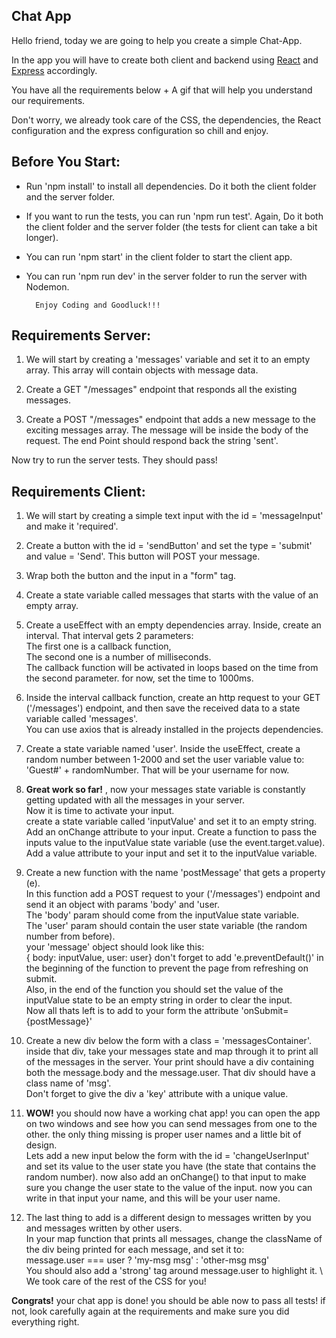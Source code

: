 
## Chat App
Hello friend, today we are going to help you create a simple Chat-App.

In the app you will have to create both client and backend using [React](https://reactjs.org/) and [Express](https://expressjs.com/) accordingly.

You have all the requirements below + A gif that will help you understand our requirements.

Don't worry, we already took care of the CSS, the dependencies, the React configuration and the express configuration so chill and enjoy.

## Before You Start:
- Run 'npm install' to install all dependencies. Do it both the client folder and the server folder.
- If you want to run the tests, you can run 'npm run test'. Again, Do it both the client folder and the server folder (the tests for client can take a bit longer).
- You can run 'npm start' in the client folder to start the client app.
- You can run 'npm run dev' in the server folder to run the server with Nodemon.

        Enjoy Coding and Goodluck!!!

## Requirements Server: 
1. We will start by creating a 'messages' variable and set it to an empty array.
This array will contain objects with message data.
  
2. Create a GET "/messages" endpoint that responds all the existing messages.

3. Create a POST "/messages" endpoint that adds a new message to the exciting messages array. The message will be inside the body of the request. The end Point should respond back the string 'sent'.

Now try to run the server tests. They should pass!


## Requirements Client: 
1. We will start by creating a simple text input with the id = 'messageInput' and make it 'required'.

2. Create a button with the id = 'sendButton' and set the type = 'submit' and value = 'Send'. This button will POST your message.

3. Wrap both the button and the input in a "form" tag.

4. Create a state variable called messages that starts with the value of an empty array.

5. Create a useEffect with an empty dependencies array.
Inside, create an interval.
That interval gets 2 parameters: \
The first one is a callback function, \
The second one is a number of milliseconds. \
The callback function will be activated in loops based on the time from the second parameter. for now, set the time to 1000ms.

6. Inside the interval callback function,
  create an http request to your GET ('/messages') endpoint,
  and then save the received data to a state variable called 'messages'. \
  You can use axios that is already installed in the projects dependencies.

7. Create a state variable named 'user'. Inside the useEffect, create a random number between 1-2000 and set the user variable value to: 'Guest#' + randomNumber. That will be your username for now.

8. **Great work so far!** , now your messages state variable is constantly getting updated with all the messages in your server. \
Now it is time to activate your input. \
create a state variable called 'inputValue' and set it to an empty string. Add an onChange attribute to your input. Create a function to pass the inputs value to the inputValue state variable (use the event.target.value). Add a value attribute to your input and set it to the inputValue variable.

9. Create a new function with the name 'postMessage' that gets a property (e).\
In this function add a POST request to your ('/messages') endpoint and send it an object with params 'body' and 'user.\
The 'body' param should come from the inputValue state variable.\
The 'user' param should contain the user state variable (the random number from before). \
your 'message' object should look like this:\
{ body: inputValue, user: user}
don't forget to add 'e.preventDefault()' in the beginning of the function to prevent the page from refreshing on submit. \
Also, in the end of the function you should set the value of the inputValue state to be an empty string in order to clear the input. \
Now all thats left is to add to your form the attribute 'onSubmit={postMessage}' 

10. Create a new div below the form with a class = 'messagesContainer'. inside that div, take your messages state and map through it to print all of the messages in the server. Your print should have a div containing both the message.body and the message.user. That div should have a class name of 'msg'. \
Don't forget to give the div a 'key' attribute with a unique value.

11. **WOW!** you should now have a working chat app! you can open the app on two windows and see how you can send messages from one to the other. the only thing missing is proper user names and a little bit of design.\
Lets add a new input below the form with the id = 'changeUserInput' and set its value to the user state you have (the state that contains the random number). now also add an onChange() to that input to make sure you change the user state to the value of the input. now you can write in that input your name, and this will be your user name.

12. The last thing to add is a different design to messages written by you and messages written by other users.\
In your map function that prints all messages, change the className of the div being printed for each message, and set it to:\
message.user === user ? 'my-msg msg' : 'other-msg msg'\
You should also add a 'strong' tag around message.user to highlight it. \ 
We took care of the rest of the CSS for you!

**Congrats!** your chat app is done! you should be able now to pass all tests! if not, look carefully again at the requirements and make sure you did everything right.
                              

